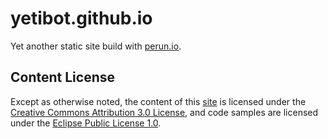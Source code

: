 # yetibot.github.io
Yet another static site build with [perun.io](https://perun.io).

## Content License

Except as otherwise noted, the content of this [site](http://github.github.io)
is licensed under the [Creative Commons Attribution 3.0 License](http://creativecommons.org/licenses/by/3.0/),
and code samples are licensed under the [Eclipse Public License 1.0](http://opensource.org/licenses/eclipse-1.0).

